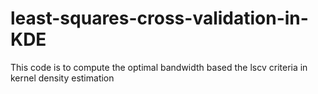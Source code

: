 # least-squares-cross-validation-in-KDE
This code is to compute the optimal bandwidth based the lscv criteria in kernel density estimation 
